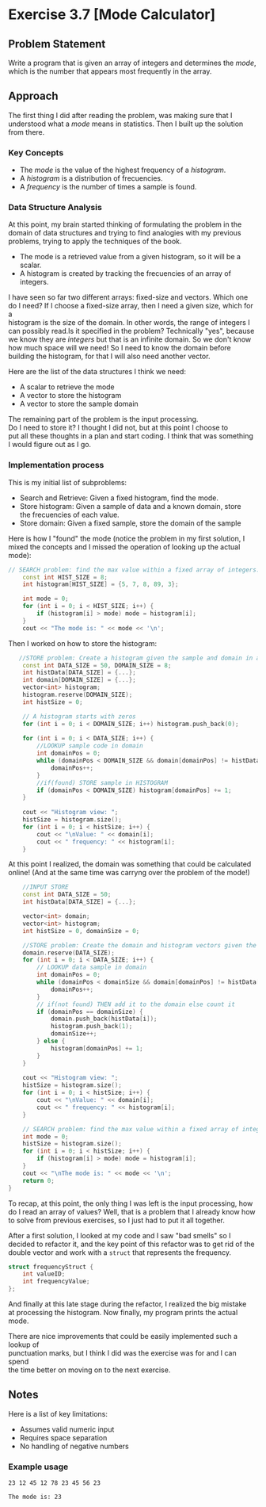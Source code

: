 # Exercise 3.7 [Mode Calculator]
## Problem Statement
Write a program that is given an array of integers and determines the *mode*,
which is the number that appears most frequently in the array.

## Approach
The first thing I did after reading the problem, was making sure that I   
understood what a *mode* means in statistics. Then I built up the solution  
 from there.

### Key Concepts
- The *mode* is the value of the highest frequency of a *histogram*.
- A *histogram* is a distribution of frecuencies.
- A *frequency* is the number of times a sample is found.

### Data Structure Analysis

At this point, my brain started thinking of formulating the problem in the  
 domain of data structures and trying to find analogies with my previous 
 problems, trying to apply the techniques of the book.


- The mode is a retrieved value from a given histogram, so it will be a scalar.
- A histogram is created by tracking the frecuencies of an array of integers.

I have seen so far two different arrays: fixed-size and vectors. Which one do I 
need? If I choose a fixed-size array, then I need a given size, which for a  
histogram is the size of the domain. In other words, the range of integers I  
can possibly read.Is it specified in the problem? Technically "yes", because  
we know they are *integers* but that is an infinite domain. So we don't know  
how much space will we need! So I need to know the domain before building 
the histogram, for that I will also need another vector.

Here are the list of the data structures I think we need:
- A scalar to retrieve the mode
- A vector to store the histogram
- A vector to store the sample domain

The remaining part of the problem is the input processing.  
Do I need to store it? I thought I did not, but at this point I choose to  
put all these thoughts in a plan and start coding. I think that was something  
I would figure out as I go.


### Implementation process

This is my initial list of subproblems:
- Search and Retrieve: Given a fixed histogram, find the mode.
- Store histogram: Given a sample of data and a known domain, store  
 the frecuencies of each value.
- Store domain: Given a fixed sample, store the domain of the sample

Here is how I "found" the mode (notice the problem in my first solution, I mixed the concepts and I missed the operation of looking up the actual mode):

```cpp
// SEARCH problem: find the max value within a fixed array of integers.
    const int HIST_SIZE = 8;
    int histogram[HIST_SIZE] = {5, 7, 8, 89, 3};

    int mode = 0;
    for (int i = 0; i < HIST_SIZE; i++) {
        if (histogram[i] > mode) mode = histogram[i];
    }
    cout << "The mode is: " << mode << '\n';
```

Then I worked on how to store the histogram:

```cpp
   //STORE problem: Create a histogram given the sample and domain in a fixed array
    const int DATA_SIZE = 50, DOMAIN_SIZE = 8;
    int histData[DATA_SIZE] = {...};
    int domain[DOMAIN_SIZE] = {...};
    vector<int> histogram;
    histogram.reserve(DOMAIN_SIZE);
    int histSize = 0;

    // A histogram starts with zeros
    for (int i = 0; i < DOMAIN_SIZE; i++) histogram.push_back(0);
    
    for (int i = 0; i < DATA_SIZE; i++) {
        //LOOKUP sample code in domain
        int domainPos = 0;
        while (domainPos < DOMAIN_SIZE && domain[domainPos] != histData[i]) {
            domainPos++;
        }
        //if(found) STORE sample in HISTOGRAM
        if (domainPos < DOMAIN_SIZE) histogram[domainPos] += 1;
    }
    
    cout << "Histogram view: ";
    histSize = histogram.size();
    for (int i = 0; i < histSize; i++) {
        cout << "\nValue: " << domain[i];
        cout << " frequency: " << histogram[i];
    }    
```

At this point I realized, the domain was something that could be calculated online! (And at the same time was carryng over the problem of the mode!)

```cpp
    //INPUT STORE
    const int DATA_SIZE = 50;
    int histData[DATA_SIZE] = {...};

    vector<int> domain;
    vector<int> histogram;
    int histSize = 0, domainSize = 0;

    //STORE problem: Create the domain and histogram vectors given the input
    domain.reserve(DATA_SIZE);
    for (int i = 0; i < DATA_SIZE; i++) {
        // LOOKUP data sample in domain
        int domainPos = 0;
        while (domainPos < domainSize && domain[domainPos] != histData[i]) {
            domainPos++;
        }
        // if(not found) THEN add it to the domain else count it
        if (domainPos == domainSize) {
            domain.push_back(histData[i]);
            histogram.push_back(1);
            domainSize++;
        } else {
            histogram[domainPos] += 1;
        }
    }
    
    cout << "Histogram view: ";
    histSize = histogram.size();
    for (int i = 0; i < histSize; i++) {
        cout << "\nValue: " << domain[i];
        cout << " frequency: " << histogram[i];
    }    

    // SEARCH problem: find the max value within a fixed array of integers.
    int mode = 0;
    histSize = histogram.size();
    for (int i = 0; i < histSize; i++) {
        if (histogram[i] > mode) mode = histogram[i];
    }
    cout << "\nThe mode is: " << mode << '\n';
    return 0;
}
```

To recap, at this point, the only thing I was left is the input processing, how do I read an array of values? Well, that is a problem that I already know how to solve from
previous exercises, so I just had to put it all together.

After a first solution, I looked at my code and I saw "bad smells" so I decided to refactor it, and the key point of this refactor was to get rid of the double vector and work with a `struct` that represents the frequency.

```cpp
struct frequencyStruct {
    int valueID;
    int frequencyValue;
};
```
And finally at this late stage during the refactor, I realized the big mistake  
at processing the histogram. Now finally, my program prints the actual mode.

There are nice improvements that could be easily implemented such a lookup of  
punctuation marks, but I think I did was the exercise was for and I can spend  
the time better on moving on to the next exercise. 

## Notes
Here is a list of key limitations:

- Assumes valid numeric input
- Requires space separation
- No handling of negative numbers

### Example usage
```
23 12 45 12 78 23 45 56 23

The mode is: 23
```